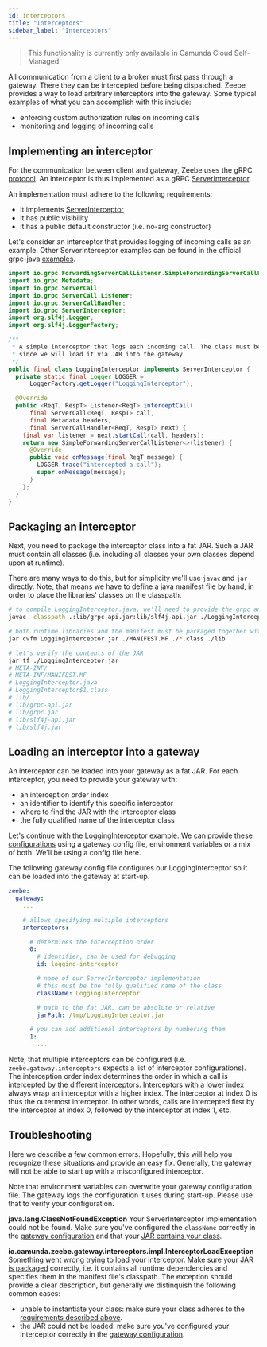 ```yaml
---
id: interceptors
title: "Interceptors"
sidebar_label: "Interceptors"
---
```


> This functionality is currently only available in Camunda Cloud Self-Managed.

All communication from a client to a broker must first pass through a gateway.
There they can be intercepted before being dispatched. Zeebe provides a way to
load arbitrary interceptors into the gateway. Some typical examples of what you
can accomplish with this include:

- enforcing custom authorization rules on incoming calls
- monitoring and logging of incoming calls

## Implementing an interceptor
For the communication between client and gateway, Zeebe uses the gRPC
[protocol](/components/zeebe/technical-concepts/protocols.md). An interceptor is
thus implemented as a gRPC
[ServerInterceptor](https://grpc.github.io/grpc-java/javadoc/io/grpc/ServerInterceptor.html).

An implementation must adhere to the following requirements:
- it implements
  [ServerInterceptor](https://grpc.github.io/grpc-java/javadoc/io/grpc/ServerInterceptor.html)
- it has public visibility
- it has a public default constructor (i.e. no-arg constructor)

Let's consider an interceptor that provides logging of incoming calls as an
example. Other ServerInterceptor examples can be found in the official grpc-java
[examples](https://github.com/grpc/grpc-java/tree/v1.41.0/examples).

```java
import io.grpc.ForwardingServerCallListener.SimpleForwardingServerCallListener;
import io.grpc.Metadata;
import io.grpc.ServerCall;
import io.grpc.ServerCall.Listener;
import io.grpc.ServerCallHandler;
import io.grpc.ServerInterceptor;
import org.slf4j.Logger;
import org.slf4j.LoggerFactory;

/**
 * A simple interceptor that logs each incoming call. The class must be public
 * since we will load it via JAR into the gateway.
 */
public final class LoggingInterceptor implements ServerInterceptor {
  private static final Logger LOGGER =
      LoggerFactory.getLogger("LoggingInterceptor");

  @Override
  public <ReqT, RespT> Listener<ReqT> interceptCall(
      final ServerCall<ReqT, RespT> call,
      final Metadata headers,
      final ServerCallHandler<ReqT, RespT> next) {
    final var listener = next.startCall(call, headers);
    return new SimpleForwardingServerCallListener<>(listener) {
      @Override
      public void onMessage(final ReqT message) {
        LOGGER.trace("intercepted a call");
        super.onMessage(message);
      }
    };
  }
}
```

## Packaging an interceptor
Next, you need to package the interceptor class into a fat JAR. Such a JAR must
contain all classes (i.e. including all classes your own classes depend upon at
runtime).

There are many ways to do this, but for simplicity we'll use `javac` and `jar`
directly. Note, that means we have to define a java manifest file by hand, in
order to place the libraries' classes on the classpath.

```sh
# to compile LoggingInterceptor.java, we'll need to provide the grpc and slf4j api libraries
javac -classpath .:lib/grpc-api.jar:lib/slf4j-api.jar ./LoggingInterceptor.java

# both runtime libraries and the manifest must be packaged together with the compiled classes
jar cvfm LoggingInterceptor.jar ./MANIFEST.MF ./*.class ./lib

# let's verify the contents of the JAR
jar tf ./LoggingInterceptor.jar
# META-INF/
# META-INF/MANIFEST.MF
# LoggingInterceptor.java
# LoggingInterceptor$1.class
# lib/
# lib/grpc-api.jar
# lib/grpc.jar
# lib/slf4j-api.jar
# lib/slf4j.jar
```

## Loading an interceptor into a gateway
An interceptor can be loaded into your gateway as a fat JAR. For each
interceptor, you need to provide your gateway with:
- an interception order index
- an identifier to identify this specific interceptor
- where to find the JAR with the interceptor class
- the fully qualified name of the interceptor class

Let's continue with the LoggingInterceptor example. We can provide these
[configurations](components/zeebe/deployment-guide/configuration/configuration.md)
using a gateway config file, environment variables or a mix of both. We'll be
using a config file here.

The following gateway config file configures our LoggingInterceptor so it can be
loaded into the gateway at start-up.

```yaml
zeebe:
  gateway:
    ...

    # allows specifying multiple interceptors
    interceptors:

      # determines the interception order
      0:
        # identifier, can be used for debugging
        id: logging-interceptor

        # name of our ServerInterceptor implementation
        # this must be the fully qualified name of the class
        className: LoggingInterceptor

        # path to the fat JAR, can be absolute or relative
        jarPath: /tmp/LoggingInterceptor.jar

      # you can add additional interceptors by numbering them
      1:
        ...
```

Note, that multiple interceptors can be configured (i.e.
`zeebe.gateway.interceptors` expects a list of interceptor configurations). The
interception order index determines the order in which a call is intercepted by
the different interceptors. Interceptors with a lower index always wrap an
interceptor with a higher index. The interceptor at index 0 is thus the
outermost interceptor. In other words, calls are intercepted first by the
interceptor at index 0, followed by the interceptor at index 1, etc.

## Troubleshooting

Here we describe a few common errors. Hopefully, this will help you recognize
these situations and provide an easy fix. Generally, the gateway will not be
able to start up with a misconfigured interceptor.

Note that environment variables can overwrite your gateway configuration file.
The gateway logs the configuration it uses during start-up. Please use that to
verify your configuration.

**java.lang.ClassNotFoundException**
Your ServerInterceptor implementation could not be found. Make sure you've
configured the `className` correctly in the [gateway
configuration](#loading-an-interceptor-into-a-gateway) and that your [JAR
contains your class](#packaging-an-interceptor).

**io.camunda.zeebe.gateway.interceptors.impl.InterceptorLoadException**
Something went wrong trying to load your interceptor. Make sure your [JAR is
packaged](#packaging-an-interceptor) correctly, i.e. it contains all runtime
dependencies and specifies them in the manifest file's classpath. The exception
should provide a clear description, but generally we distinquish the following
common cases:
- unable to instantiate your class: make sure your class adheres to the
  [requirements described above](#implementing-an-interceptor).
- the JAR could not be loaded: make sure you've configured your interceptor
  correctly in the [gateway
  configuration](#loading-an-interceptor-into-a-gateway).